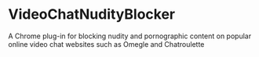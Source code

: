 # VideoChatNudityBlocker

A Chrome plug-in for blocking nudity and pornographic content on popular online video chat websites such as Omegle and Chatroulette
